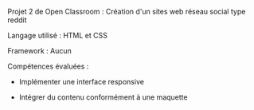 Projet 2 de Open Classroom : Création d'un sites web réseau social type reddit

Langage utilisé :  HTML et CSS

Framework : Aucun

Compétences évaluées :

- Implémenter une interface responsive

- Intégrer du contenu conformément à une maquette
